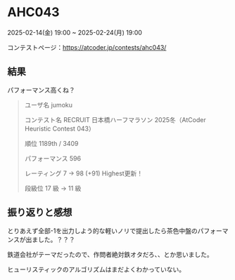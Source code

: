 # AHC043
2025-02-14(金) 19:00 ~ 2025-02-24(月) 19:00

コンテストページ：https://atcoder.jp/contests/ahc043/

## 結果

パフォーマンス高くね？

>ユーザ名	jumoku
>
>コンテスト名	RECRUIT 日本橋ハーフマラソン 2025冬（AtCoder Heuristic Contest 043）
>
>順位	1189th / 3409
>
>パフォーマンス	596
>
>レーティング	7 → 98 (+91) Highest更新！
>
>段級位	17 級 → 11 級

## 振り返りと感想

とりあえず全部-1を出力しよう的な軽いノリで提出したら茶色中盤のパフォーマンスが出ました。？？？

鉄道会社がテーマだったので、作問者絶対鉄オタだろ、、とか思いました。

ヒューリスティックのアルゴリズムはまだよくわかっていない。
